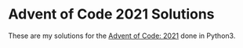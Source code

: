 # Advent of Code 2021 Solutions

These are my solutions for the [Advent of Code: 2021](https://adventofcode.com/) done in Python3.



